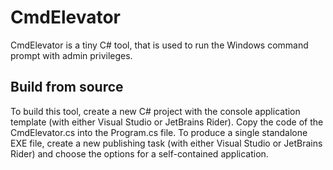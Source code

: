 # CmdElevator
CmdElevator is a tiny C# tool, that is used to run the Windows command prompt with admin privileges.

## Build from source
To build this tool, create a new C# project with the console application template (with either Visual Studio or JetBrains Rider).
Copy the code of the CmdElevator.cs into the Program.cs file. 
To produce a single standalone EXE file, create a new publishing task (with either Visual Studio or JetBrains Rider) 
and choose the options for a self-contained application.
